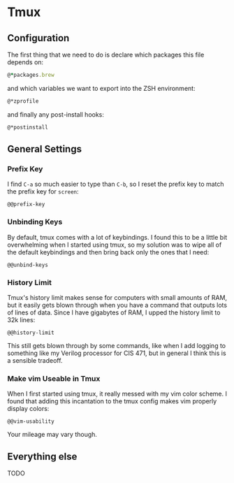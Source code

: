 # Tmux

## Configuration

The first thing that we need to do is declare which packages this file depends
on:

```ruby
@*packages.brew
```

and which variables we want to export into the ZSH environment:

```zsh
@*zprofile
```

and finally any post-install hooks:

```sh
@*postinstall
```



## General Settings

### Prefix Key
I find `C-a` so much easier to type than `C-b`, so I reset the prefix key to
match the prefix key for `screen`:
```tmux file="@?prefix-key.file"
@@prefix-key
```

### Unbinding Keys

By default, tmux comes with a lot of keybindings. I found this to be a little
bit overwhelming when I started using tmux, so my solution was to wipe all of
the default keybindings and then bring back only the ones that I need:
```tmux file="@?unbind-keys.file"
@@unbind-keys
```

### History Limit

Tmux's history limit makes sense for computers with small amounts of RAM, but
it easily gets blown through when you have a command that outputs lots of lines
of data. Since I have gigabytes of RAM, I upped the history limit to 32k lines:
```tmux file="@?history-limit.file"
@@history-limit
```
This still gets blown through by some commands, like when I add logging to
something like my Verilog processor for CIS 471, but in general I think this is
a sensible tradeoff.

### Make vim Useable in Tmux

When I first started using tmux, it really messed with my vim color scheme. I
found that adding this incantation to the tmux config makes vim properly
display colors:
```tmux file="@?vim-usability.file"
@@vim-usability
```
Your mileage may vary though.

## Everything else

TODO

